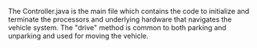 The Controller.java is the main file which contains the code to initialize and terminate the processors and underlying hardware that navigates the vehicle system. The "drive" method is common to both parking and unparking and used for moving the vehicle.
